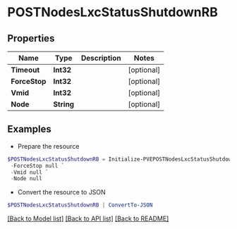 # POSTNodesLxcStatusShutdownRB
## Properties

Name | Type | Description | Notes
------------ | ------------- | ------------- | -------------
**Timeout** | **Int32** |  | [optional] 
**ForceStop** | **Int32** |  | [optional] 
**Vmid** | **Int32** |  | [optional] 
**Node** | **String** |  | [optional] 

## Examples

- Prepare the resource
```powershell
$POSTNodesLxcStatusShutdownRB = Initialize-PVEPOSTNodesLxcStatusShutdownRB  -Timeout null `
 -ForceStop null `
 -Vmid null `
 -Node null
```

- Convert the resource to JSON
```powershell
$POSTNodesLxcStatusShutdownRB | ConvertTo-JSON
```

[[Back to Model list]](../README.md#documentation-for-models) [[Back to API list]](../README.md#documentation-for-api-endpoints) [[Back to README]](../README.md)

